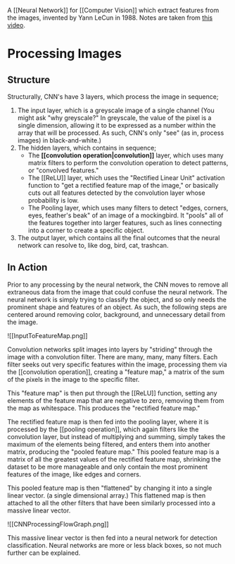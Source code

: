 A [[Neural Network]] for [[Computer Vision]] which extract features from the images, invented by Yann LeCun in 1988. Notes are taken from [this video](https://www.simplilearn.com/tutorials/deep-learning-tutorial/convolutional-neural-network#:~:text=Flattening%20is%20used%20to%20convert,layer%20to%20classify%20the%20image.). 
# Processing Images
## Structure
Structurally, CNN's have 3 layers, which process the image in sequence;
1. The input layer, which is a greyscale image of a single channel
	(You might ask "why greyscale?" In greyscale, the value of the pixel is a single dimension, allowing it to be expressed as a number within the array that will be processed. As such, CNN's only "see" (as in, process images) in black-and-white.)
2. The hidden layers, which contains in sequence;
	- The **[[convolution operation|convolution]]** layer, which uses many matrix filters to perform the convolution operation to detect patterns, or "convolved features."
	- The [[ReLU]] layer, which uses the "Rectified Linear Unit" activation function to "get a rectified feature map of the image," or basically cuts out all features detected by the convolution layer whose probability is low. 
	- The Pooling layer, which uses many filters to detect "edges, corners, eyes, feather's beak" of an image of a mockingbird. It "pools" all of the features together into larger features, such as lines connecting into a corner to create a specific object.
3.  The output layer, which contains all the final outcomes that the neural network can resolve to, like dog, bird, cat, trashcan.

## In Action
Prior to any processing by the neural network, the CNN moves to remove all extraneous data from the image that could confuse the neural network. The neural network is simply trying to classify the object, and so only needs the prominent shape and features of an object. As such, the following steps are centered around removing color, background, and unnecessary detail from the image.

![[InputToFeatureMap.png]]

Convolution networks split images into layers by "striding" through the image with a convolution filter. There are many, many, many filters. Each filter seeks out very specific features within the image, processing them via the [[convolution operation]], creating a "feature map," a matrix of the sum of the pixels in the image to the specific filter.

This "feature map" is then put through the [[ReLU]] function, setting any elements of the feature map that are negative to zero, removing them from the map as whitespace. This produces the "rectified feature map."

The rectified feature map is then fed into the pooling layer, where it is processed by the [[pooling operation]], which again filters like the convolution layer, but instead of multiplying and summing, simply takes the maximum of the elements being filtered, and enters them into another matrix, producing the "pooled feature map." This pooled feature map is a matrix of all the greatest values of the rectified feature map, shrinking the dataset to be more manageable and only contain the most prominent features of the image, like edges and corners. 

This pooled feature map is then "flattened" by changing it into a single linear vector. (a single dimensional array.) This flattened map is then attached to all the other filters that have been similarly processed into a massive linear vector.

![[CNNProcessingFlowGraph.png]]

This massive linear vector is then fed into a neural network for detection classification. Neural networks are more or less black boxes, so not much further can be explained.